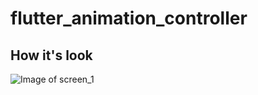 # flutter_animation_controller

## How it's look
![Image of screen_1](https://github.com/Odialko/animation_controller/blob/master/assets/bendergif.gif)
